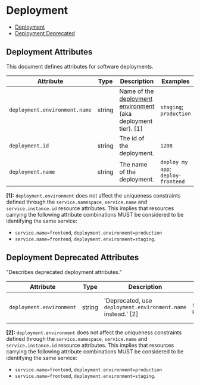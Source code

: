 <!--- Hugo front matter used to generate the website version of this page:
--->

<!-- NOTE: THIS FILE IS AUTOGENERATED. DO NOT EDIT BY HAND. -->
<!-- see templates/registry/markdown/attribute_namespace.md.j2 -->

# Deployment

- [Deployment](#deployment-attributes)
- [Deployment Deprecated](#deployment-deprecated-attributes)

## Deployment Attributes

This document defines attributes for software deployments.

| Attribute                     | Type   | Description                                                                                                        | Examples                           | Stability                                                        |
| ----------------------------- | ------ | ------------------------------------------------------------------------------------------------------------------ | ---------------------------------- | ---------------------------------------------------------------- |
| `deployment.environment.name` | string | Name of the [deployment environment](https://wikipedia.org/wiki/Deployment_environment) (aka deployment tier). [1] | `staging`; `production`            | ![Experimental](https://img.shields.io/badge/-experimental-blue) |
| `deployment.id`               | string | The id of the deployment.                                                                                          | `1208`                             | ![Experimental](https://img.shields.io/badge/-experimental-blue) |
| `deployment.name`             | string | The name of the deployment.                                                                                        | `deploy my app`; `deploy-frontend` | ![Experimental](https://img.shields.io/badge/-experimental-blue) |

**[1]:** `deployment.environment` does not affect the uniqueness constraints defined through
the `service.namespace`, `service.name` and `service.instance.id` resource attributes.
This implies that resources carrying the following attribute combinations MUST be
considered to be identifying the same service:

- `service.name=frontend`, `deployment.environment=production`
- `service.name=frontend`, `deployment.environment=staging`.

## Deployment Deprecated Attributes

"Describes deprecated deployment attributes."

| Attribute                | Type   | Description                                                  | Examples                | Stability                                                                                                             |
| ------------------------ | ------ | ------------------------------------------------------------ | ----------------------- | --------------------------------------------------------------------------------------------------------------------- |
| `deployment.environment` | string | 'Deprecated, use `deployment.environment.name` instead.' [2] | `staging`; `production` | ![Deprecated](https://img.shields.io/badge/-deprecated-red)<br>Deprecated, use `deployment.environment.name` instead. |

**[2]:** `deployment.environment` does not affect the uniqueness constraints defined through
the `service.namespace`, `service.name` and `service.instance.id` resource attributes.
This implies that resources carrying the following attribute combinations MUST be
considered to be identifying the same service:

- `service.name=frontend`, `deployment.environment=production`
- `service.name=frontend`, `deployment.environment=staging`.
